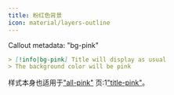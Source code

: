 ```yaml
---
title: 粉红色背景
icon: material/layers-outline
---
```


Callout metadata: "bg-pink"

```md
> [!info|bg-pink] Title will display as usual
> The background color will be pink
```

样式本身也适用于["all-pink"](../combined-styling/page-6.md)
页:1["title-pink"](../title-styling/page-6.md)。


